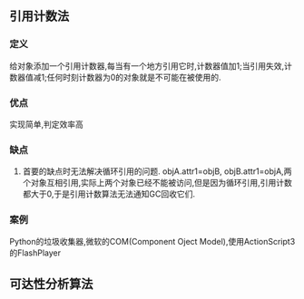 ## 引用计数法
### 定义
给对象添加一个引用计数器,每当有一个地方引用它时,计数器值加1;当引用失效,计数器值减1;任何时刻计数器为0的对象就是不可能在被使用的.
### 优点
实现简单,判定效率高
### 缺点
1. 首要的缺点时无法解决循环引用的问题. objA.attr1=objB, objB.attr1=objA,两个对象互相引用,实际上两个对象已经不能被访问,但是因为循环引用,引用计数都大于0,于是引用计数算法无法通知GC回收它们.
### 案例
Python的垃圾收集器,微软的COM(Component Oject Model),使用ActionScript3的FlashPlayer


## 可达性分析算法
